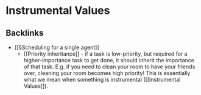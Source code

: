 # Instrumental Values

## Backlinks
* [[§Scheduling for a single agent]]
	* [[Priority inheritance]] - if a task is low-priority, but required for a higher-importance task to get done, it should inherit the importance of that task. E.g. if you need to clean your room to have your friends over, cleaning your room becomes high priority! This is essentially what we mean when something is instrumental ([[Instrumental Values]]).

<!-- {BearID:0E416E0D-1921-4C20-871D-1DBBB7039795-3179-0000054DF3AE8C78} -->
